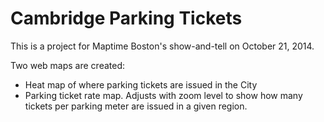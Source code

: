 # Cambridge Parking Tickets

This is a project for Maptime Boston's show-and-tell on October 21, 2014.

Two web maps are created:
* Heat map of where parking tickets are issued in the City
* Parking ticket rate map. Adjusts with zoom level to show how many
tickets per parking meter are issued in a given region.


